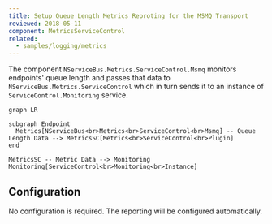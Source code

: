 ```yaml
---
title: Setup Queue Length Metrics Reproting for the MSMQ Transport
reviewed: 2018-05-11
component: MetricsServiceControl
related:
  - samples/logging/metrics  
---
```


The component `NServiceBus.Metrics.ServiceControl.Msmq` monitors endpoints' queue length and passes that data to `NServiceBus.Metrics.ServiceControl` which in turn sends it to an instance of `ServiceControl.Monitoring` service.

```mermaid
graph LR

subgraph Endpoint
  Metrics[NServiceBus<br>Metrics<br>ServiceControl<br>Msmq] -- Queue Length Data --> MetricsSC[Metrics<br>ServiceControl<br>Plugin]
end

MetricsSC -- Metric Data --> Monitoring
Monitoring[ServiceControl<br>Monitoring<br>Instance]
```

## Configuration

No configuration is required. The reporting will be configured automatically.
